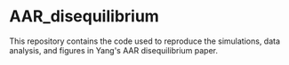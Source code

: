 # AAR_disequilibrium
This repository contains the code used to reproduce the simulations, data analysis, and figures in Yang's AAR disequilibrium paper.
